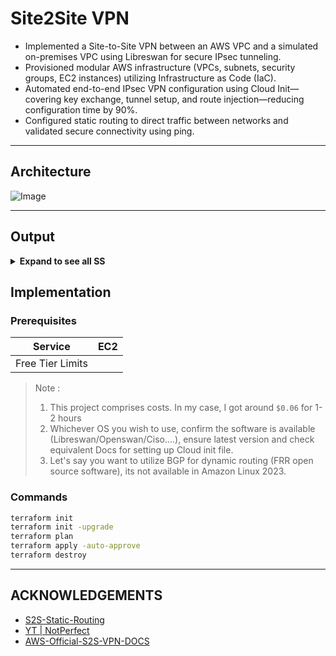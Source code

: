 # **Site2Site VPN**
- Implemented a Site-to-Site VPN between an AWS VPC and a simulated on-premises VPC using Libreswan for secure IPsec tunneling.
- Provisioned modular AWS infrastructure (VPCs, subnets, security groups, EC2 instances) utilizing Infrastructure as Code (IaC).
- Automated end-to-end IPsec VPN configuration using Cloud Init—covering key exchange, tunnel setup, and route injection—reducing configuration time by 90%.
- Configured static routing to direct traffic between networks and validated secure connectivity using ping.

---
## **Architecture**
![Image](https://github.com/user-attachments/assets/22aaef0f-bd17-421f-ae04-aed357106b2e)

---
## **Output**


<details>

<summary>
<b> Expand to see all SS </b>
</summary>
</details>

## **Implementation**



### **Prerequisites**
| **Service**    | **EC2** |
|----------------|---------|
|Free Tier Limits||Free Tier Limits|

> Note : 
> 1. This project comprises costs. In my case, I got around `$0.06` for 1-2 hours
> 2. Whichever OS you wish to use, confirm the software is available (Libreswan/Openswan/Ciso....), ensure latest version and check equivalent Docs for setting up Cloud init file.
> 3. Let's say you want to utilize BGP for dynamic routing (FRR open source software), its not available in Amazon Linux 2023.


### **Commands**
```sh
terraform init
terraform init -upgrade
terraform plan
terraform apply -auto-approve
terraform destroy
```

---
## **ACKNOWLEDGEMENTS**
- [S2S-Static-Routing](https://www.scalefactory.com/blog/2020/12/14/how-to-set-up-a-site-to-site-vpn-connection/)
- [YT | NotPerfect](https://www.youtube.com/watch?v=I-aN7JyMugs)
- [AWS-Official-S2S-VPN-DOCS](https://docs.aws.amazon.com/vpn/latest/s2svpn/VPC_VPN.html)